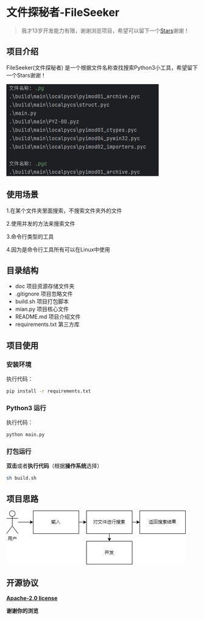 # 文件探秘者-FileSeeker

> 我才13岁开发能力有限，谢谢浏览项目，希望可以留下一个[Stars](https://github.com/CodesPlex/FileSeeker)谢谢！

## 项目介绍

FileSeeker(文件探秘者) 是一个根据文件名称查找搜索Python3小工具，希望留下一个Stars谢谢！

![Introduction.png](doc/Introduction.png)

## 使用场景

1.在某个文件夹里面搜索，不搜索文件夹外的文件

2.使用并发的方法来搜索文件

3.命令行类型的工具

4.因为是命令行工具所有可以在Linux中使用

## 目录结构

- doc  项目资源存储文件夹
- .gitignore 项目忽略文件
- build.sh 项目打包脚本
- mian.py 项目核心文件
- README.md 项目介绍文件
- requirements.txt 第三方库

## 项目使用

### 安装环境

执行代码：

~~~~sh
pip install -r requirements.txt
~~~~

### Python3 运行

执行代码：

~~~sh
python main.py
~~~

### 打包运行

**双击**或者**执行代码**（根据**操作系统**选择）

~~~sh
sh build.sh
~~~

## 项目思路

![](doc/mian.drawio.png)

## 开源协议

**[Apache-2.0 license](https://github.com/CodesPlex/FileSeeker)**

**谢谢你的浏览**
